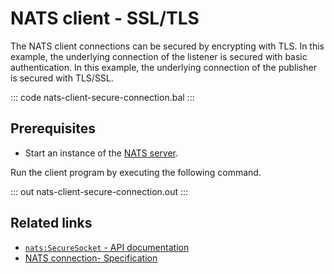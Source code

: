 # NATS client - SSL/TLS

The NATS client connections can be secured by encrypting with TLS. In this example, the underlying connection of the listener is secured with basic authentication.
In this example, the underlying connection of the publisher is secured with TLS/SSL. 

::: code nats-client-secure-connection.bal :::

## Prerequisites
- Start an instance of the [NATS server](https://docs.nats.io/nats-concepts/what-is-nats/walkthrough_setup).

Run the client program by executing the following command.

::: out nats-client-secure-connection.out :::

## Related links
- [`nats:SecureSocket` - API documentation](https://lib.ballerina.io/ballerinax/nats/latest/records/SecureSocket)
- [NATS connection- Specification](https://github.com/ballerina-platform/module-ballerinax-nats/blob/master/docs/spec/spec.md#2-connection)
